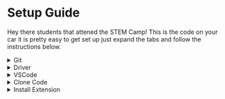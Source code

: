 
# Setup Guide

Hey there students that attened the STEM Camp! This is the code on your car it is pretty easy to get set up just expand the tabs and follow the instructions below.

<details>
<summary>Git</summary>

<H4>Download</H4>

https://git-scm.com/downloads
![plot](./doc/install_git/download.png)

<H4>Install</H4>

![plot](./doc/install_git/install.png)
![plot](./doc/install_git/gitLaunched.png)

</details>

<details>
<summary>Driver</summary>

<H4>Download</H4>

<https://code.visualstudio.com/download>
![plot](./doc/install_drivers/download1.png)
![plot](./doc/install_drivers/download2.png)

<H4>Install</H4>

Right click the downloaded file then Extract the zip

![plot](./doc/install_drivers/extractDriver.png)
![plot](./doc/install_drivers/install.png)
![plot](./doc/install_drivers/launched.png)

</details>


<details>
<summary>VSCode</summary>

<H4>Download</H4>

https://code.visualstudio.com/download
![plot](./doc/install_vscode/download.png)

<H4>Install</H4>

![plot](./doc/install_vscode/install.png)
![plot](./doc/install_vscode/launched.png)

</details>

<details>
<summary>Clone Code</summary>

Open powershell by using search and typing powershell
![plot](./doc/clone_code/openPowershell1.png)

Copy and paste this into powershell then press enter

    cd ./Documents/
    git clone https://github.com/MatthewColvin/ESP32-Car.git

![plot](./doc/clone_code/openPowershell2.png)

Open the code by pasting this into powershell
    
    code ./ESP32_Car/

Open the terminal inside vscode by pressing the button circled in red and copy this into the terminal

    git checkout event/softwareTemplate

![plot](./doc/clone_code/checkout_software_template.png)

Open up the main to start writing code or copy and paste your file into this folder.

![plot](./doc/clone_code/open_code.png)

</details>

<details>
<summary>Install Extension</summary>

</details>